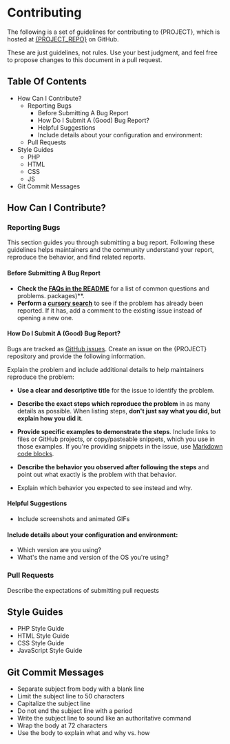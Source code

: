 # Contributing 

The following is a set of guidelines for contributing to {PROJECT}, which is hosted at [{PROJECT_REPO}](https://github.com/{PROJECT_ACCOUNT}/{PROJECT_REPO}) on GitHub.

These are just guidelines, not rules. Use your best judgment, and feel free to propose changes to this document in a pull request.

## Table Of Contents

* How Can I Contribute?
  - Reporting Bugs
    * Before Submitting A Bug Report
    * How Do I Submit A (Good) Bug Report?
    * Helpful Suggestions
    * Include details about your configuration and environment:
  - Pull Requests
* Style Guides
  - PHP
  - HTML
  - CSS
  - JS 
* Git Commit Messages



## How Can I Contribute?

### Reporting Bugs

This section guides you through submitting a bug report. Following these guidelines helps maintainers and the community understand your report, reproduce the behavior, and find related reports.


#### Before Submitting A Bug Report

* **Check the [FAQs in the README](../README.md)** for a list of common questions and problems.
packages)**.
* **Perform a [cursory search](https://github.com/{PROJECT_ACCOUNT}/{PROJECT_REPO}/issues)** to see if the problem has already been reported. If it has, add a comment to the existing issue instead of opening a new one.

#### How Do I Submit A (Good) Bug Report?

Bugs are tracked as [GitHub issues](https://guides.github.com/features/issues/).  Create an issue on the {PROJECT} repository and provide the following information.

Explain the problem and include additional details to help maintainers reproduce the problem:

* **Use a clear and descriptive title** for the issue to identify the problem.

* **Describe the exact steps which reproduce the problem** in as many details as possible.  When listing steps, **don't just say what you did, but explain how you did it**. 

* **Provide specific examples to demonstrate the steps**. Include links to files or GitHub projects, or copy/pasteable snippets, which you use in those examples. If you're providing snippets in the issue, use [Markdown code blocks](https://help.github.com/articles/markdown-basics/#multiple-lines).

* **Describe the behavior you observed after following the steps** and point out what exactly is the problem with that behavior.

* Explain which behavior you expected to see instead and why.

#### Helpful Suggestions

* Include screenshots and animated GIFs 

#### Include details about your configuration and environment:

* Which version are you using? 
* What's the name and version of the OS you're using?


### Pull Requests

Describe the expectations of submitting pull requests 


## Style Guides

* PHP Style Guide
* HTML Style Guide
* CSS Style Guide
* JavaScript Style Guide


## Git Commit Messages

* Separate subject from body with a blank line
* Limit the subject line to 50 characters
* Capitalize the subject line
* Do not end the subject line with a period
* Write the subject line to sound like an authoritative command
* Wrap the body at 72 characters
* Use the body to explain what and why vs. how


